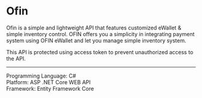 # Ofin
Ofin is a simple and lightweight API that features customized eWallet &amp; simple inventory control.
OFIN offers you a simplicity in integrating payment system using OFIN eWallet and let you manage simple inventory system. 

This API is protected using access token to prevent unauthorized access to the API.

--------------------------------------------------------------------------------------------------------------------------
Programming Language: C#  
Platform: ASP .NET Core WEB API  
Framework: Entity Framework Core  
